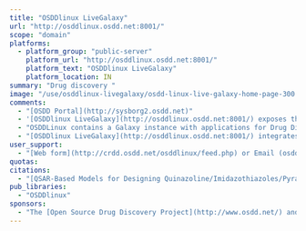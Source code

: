 ```yaml
---
title: "OSDDlinux LiveGalaxy"
url: "http://osddlinux.osdd.net:8001/"
scope: "domain"
platforms:
  - platform_group: "public-server"
    platform_url: "http://osddlinux.osdd.net:8001/"
    platform_text: "OSDDlinux LiveGalaxy"
    platform_location: IN
summary: "Drug discovery "
image: "/use/osddlinux-livegalaxy/osdd-linux-live-galaxy-home-page-300.png"
comments:
  - "[OSDD Portal](http://sysborg2.osdd.net)"
  - '[OSDDlinux LiveGalaxy](http://osddlinux.osdd.net:8001/) exposes the tools that are included in [OSDDlinux](http://osddlinux.osdd.net/), "a customized linux operating system for drug discovery that integrates open source software, libraries, workflows and web services in linux for creating environment for drug discovery."'
  - "OSDDLinux contains a Galaxy instance with applications for Drug Discovery."
  - "[OSDDlinux LiveGalaxy](http://osddlinux.osdd.net:8001/) integrates GPSR1.0, GPSR2.0 along with the [webservers](http://osddlinux.osdd.net/livew.php) and the [standalone software](http://osddlinux.osdd.net/stand.php) supported by OSDDlinux.  See the [complete list of tools and services](http://osddlinux.osdd.net/liveg) included in OSDDlinux LiveGalaxy."
user_support:
  - "[Web form](http://crdd.osdd.net/osddlinux/feed.php) or Email (osddlinux AT gmail DOT com)"
quotas:
citations:
  - "[QSAR-Based Models for Designing Quinazoline/Imidazothiazoles/Pyrazolopyrimidines Based Inhibitors against Wild and Mutant EGFR](https://doi.org/10.1371/journal.pone.0101079), Jagat Singh Chauhan, Sandeep Kumar Dhanda, Deepak Singla, Open Source Drug Discovery Consortium, Subhash M. Agarwal, Gajendra P. S. Raghava. *PLOS One*  Published: July 3, 2014 doi:10.1371/journal.pone.0101079"
pub_libraries:
  - "OSDDlinux"
sponsors:
  - "The [Open Source Drug Discovery Project](http://www.osdd.net/) and the [OSDD Linux Project](http://osddlinux.osdd.net/) under the direction of [Dr. GPS Raghava](http://www.imtech.res.in/raghava/about.html) of the [CSIR-Institute of Microbial Technology (IMTECH)](http://www.imtech.res.in/)."
---
```

